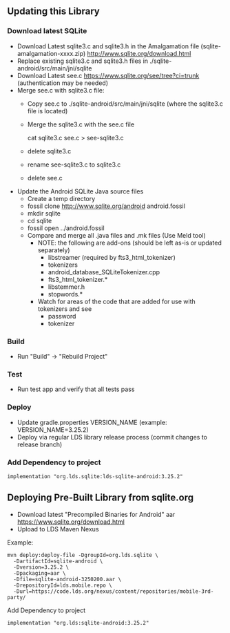 ## Updating this Library

### Download latest SQLite
* Download Latest sqlite3.c and sqlite3.h in the Amalgamation file (sqlite-amalgamation-xxxx.zip) http://www.sqlite.org/download.html
* Replace existing sqlite3.c and sqlite3.h files in ./sqlite-android/src/main/jni/sqlite
* Download Latest see.c https://www.sqlite.org/see/tree?ci=trunk (authentication may be needed)
* Merge see.c with sqlite3.c file:
    * Copy see.c to ./sqlite-android/src/main/jni/sqlite (where the sqlite3.c file is located)
    * Merge the sqlite3.c with the see.c file

        cat sqlite3.c see.c > see-sqlite3.c

    * delete sqlite3.c
    * rename see-sqlite3.c to sqlite3.c
    * delete see.c
* Update the Android SQLite Java source files
    * Create a temp directory
    * fossil clone http://www.sqlite.org/android android.fossil
    * mkdir sqlite
    * cd sqlite
    * fossil open ../android.fossil
    * Compare and merge all .java files and .mk files (Use Meld tool)
        * NOTE: the following are add-ons (should be left as-is or updated separately)
            * libstreamer (required by fts3_html_tokenizer)
            * tokenizers
            * android_database_SQLiteTokenizer.cpp
            * fts3_html_tokenizer.*
            * libstemmer.h
            * stopwords.*
        * Watch for areas of the code that are added for use with tokenizers and see
            * password
            * tokenizer

### Build

* Run "Build" -> "Rebuild Project"

### Test

* Run test app and verify that all tests pass

### Deploy

* Update gradle.properties VERSION_NAME  (example: VERSION_NAME=3.25.2)
* Deploy via regular LDS library release process (commit changes to release branch)

### Add Dependency to project

    implementation "org.lds.sqlite:lds-sqlite-android:3.25.2"


## Deploying Pre-Built Library from sqlite.org

* Download latest "Precompiled Binaries for Android" aar https://www.sqlite.org/download.html
* Upload to LDS Maven Nexus

Example:

    mvn deploy:deploy-file -DgroupId=org.lds.sqlite \
      -DartifactId=sqlite-android \
      -Dversion=3.25.2 \
      -Dpackaging=aar \
      -Dfile=sqlite-android-3250200.aar \
      -DrepositoryId=lds.mobile.repo \
      -Durl=https://code.lds.org/nexus/content/repositories/mobile-3rd-party/

Add Dependency to project

    implementation "org.lds:sqlite-android:3.25.2"